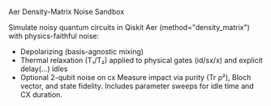 Aer Density-Matrix Noise Sandbox

 Simulate noisy quantum circuits in Qiskit Aer (method="density_matrix") with physics-faithful noise:
- Depolarizing (basis-agnostic mixing)
- Thermal relaxation (T₁/T₂) applied to physical gates (id/sx/x) and explicit delay(...) idles
- Optional 2-qubit noise on cx
Measure impact via purity (Tr ρ²), Bloch vector, and state fidelity. Includes parameter sweeps for idle time and CX duration.
